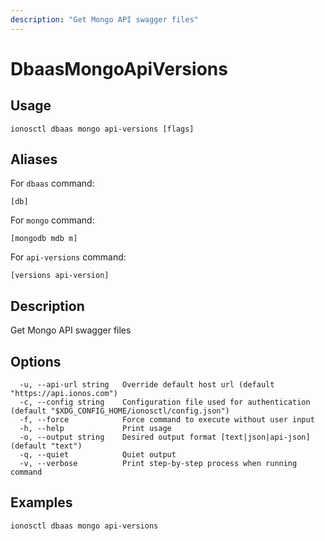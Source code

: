 ```yaml
---
description: "Get Mongo API swagger files"
---
```


# DbaasMongoApiVersions

## Usage

```text
ionosctl dbaas mongo api-versions [flags]
```

## Aliases

For `dbaas` command:

```text
[db]
```

For `mongo` command:

```text
[mongodb mdb m]
```

For `api-versions` command:

```text
[versions api-version]
```

## Description

Get Mongo API swagger files

## Options

```text
  -u, --api-url string   Override default host url (default "https://api.ionos.com")
  -c, --config string    Configuration file used for authentication (default "$XDG_CONFIG_HOME/ionosctl/config.json")
  -f, --force            Force command to execute without user input
  -h, --help             Print usage
  -o, --output string    Desired output format [text|json|api-json] (default "text")
  -q, --quiet            Quiet output
  -v, --verbose          Print step-by-step process when running command
```

## Examples

```text
ionosctl dbaas mongo api-versions
```

